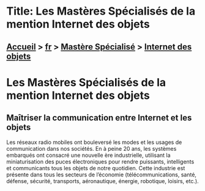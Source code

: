 # Title: Les Mastères Spécialisés de la mention Internet des objets

## [Accueil](https://www.telecom-paris.fr "https://www.telecom-paris.fr") > [fr](https://www.telecom-paris.fr/fr "fr") > [Mastère Spécialisé](https://www.telecom-paris.fr/fr/masteres-specialises "Mastère Spécialisé") > [Internet des objets](https://www.telecom-paris.fr/fr/masteres-specialises/internet-objets)

[](https://www.telecom-paris.fr/fr/accueil)

# Les Mastères Spécialisés de la mention Internet des objets

## Maîtriser la communication entre Internet et les objets

Les réseaux radio mobiles ont bouleversé les modes et les usages de
communication dans nos sociétés. En à peine 20 ans, les systèmes embarqués ont
consacré une nouvelle ère industrielle, utilisant la miniaturisation des puces
électroniques pour rendre puissants, intelligents et communicants tous les
objets de notre quotidien. Cette industrie est présente dans tous les secteurs
de l’économie (télécommunications, santé, défense, sécurité, transports,
aéronautique, énergie, robotique, loisirs, etc.).

